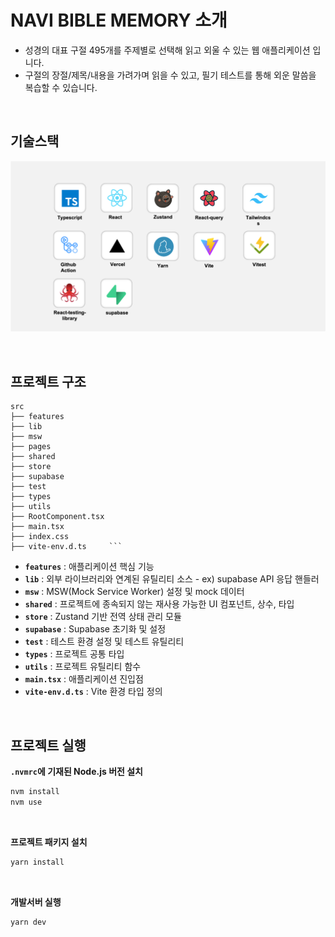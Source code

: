 # NAVI BIBLE MEMORY 소개

<aside>

* 성경의 대표 구절 495개를 주제별로 선택해 읽고 외울 수 있는 웹 애플리케이션 입니다.
* 구절의 장절/제목/내용을 가려가며 읽을 수 있고, 필기 테스트를 통해 외운 말씀을 복습할 수 있습니다. </aside>

<br/>

## 기술스택

![bsprojecttech.png](assets/bsproject-tech.png)

<br/>

## 프로젝트 구조

```
src
├── features     
├── lib         
├── msw         
├── pages        
├── shared       
├── store        
├── supabase    
├── test         
├── types        
├── utils        
├── RootComponent.tsx  
├── main.tsx           
├── index.css          
├── vite-env.d.ts     ```
```

* **`features`** : 애플리케이션 핵심 기능
* **`lib`** : 외부 라이브러리와 연계된 유틸리티 소스 - ex) supabase API 응답 핸들러
* **`msw`** : MSW(Mock Service Worker) 설정 및 mock 데이터
* **`shared`** : 프로젝트에 종속되지 않는 재사용 가능한 UI 컴포넌트, 상수, 타입
* **`store`** : Zustand 기반 전역 상태 관리 모듈
* **`supabase`** : Supabase 초기화 및 설정
* **`test`** : 테스트 환경 설정 및 테스트 유틸리티
* **`types`** : 프로젝트 공통 타입
* **`utils`** : 프로젝트 유틸리티 함수
* **`main.tsx`** : 애플리케이션 진입점
* **`vite-env.d.ts`** : Vite 환경 타입 정의

<br/>

## 프로젝트 실행

**`.nvmrc`에 기재된 Node.js 버전 설치**

```bash
nvm install 
nvm use
```

<br/>

**프로젝트 패키지 설치**

```bash
yarn install
```

<br/>

**개발서버 실행**

```
yarn dev
```


